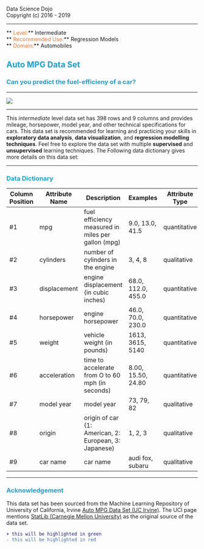 Data Science Dojo <br/>
Copyright (c) 2016 - 2019

---

** <span style="color:#E57932">Level:</span>** Intermediate <br/>
** <span style="color:#E57932">Recommended Use:</span>** Regression Models<br/>
** <span style="color:#E57932">Domain:</span>** Automobiles<br/> 

## <span style="color:#15A3D8">Auto MPG Data Set</span> 
### <span style="color:#15A3D8">Can you predict the fuel-efficieny of a car?</span> 


---
![](tim-mossholder-680992-unsplash.jpg)

---

This $intermediate$ level data set has 398 rows and 9 columns and provides mileage, horsepower, model year, and other technical specifications for cars. This data set is recommended for learning and practicing your skills in **exploratory data analysis**, **data visualization**, and **regression modelling techniques**. Feel free to explore the data set with multiple **supervised** and **unsupervised** learning techniques. The Following data dictionary gives more details on this data set: 

---

### <span style="color:#15A3D8">Data Dictionary</span> 

**Column Position**|**Attribute Name**|**Description**                                             |**Examples**               |**Attribute Type**   |**Nulls Ratio** 
|-------------------|------------------|------------------------------------------------------------|---------------------------|---------------------|----------------|
|     #1            |   mpg            |  fuel efficiency measured in miles per gallon (mpg)        | 9.0, 13.0, 41.5           | quantitative        | 0%             |
|     #2            |   cylinders      |  number of cylinders in the engine                         | 3, 4, 8                   | qualitative         | 0%             |    
|     #3            |   displacement   |  engine displacement (in cubic inches)                     | 68.0, 112.0, 455.0        | quantitative        | 0%             |  
|     #4            |   horsepower     |  engine horsepower                                         | 46.0, 70.0, 230.0         | quantitative        | 2%             |
|     #5            |   weight         |  vehicle weight (in pounds)                                | 1613, 3615, 5140          | quantitative        | 0%             |
|     #6            |   acceleration   |  time to accelerate from O to 60 mph (in seconds)          | 8.00, 15.50, 24.80        | quantitative        | 0%             |
|     #7            |   model year     |  model year                                                | 73, 79, 82                | qualitative         | 0%             |
|     #8            |   origin         |  origin of car (1: American, 2: European, 3: Japanese)     | 1, 2, 3                   | qualitative         | 0%             |
|     #9            |   car name       |  car name                                                  | audi fox, subaru          | qualitative         | 0%             |




---

### <span style="color:#15A3D8">Acknowledgement</span>


This data set has been sourced from the Machine Learning Repository of University of California, Irvine [Auto MPG Data Set (UC Irvine)](https://archive.ics.uci.edu/ml/datasets/auto+mpg). The UCI page mentions [StatLib (Carnegie Mellon University)](http://lib.stat.cmu.edu/datasets/) as the original source of the data set.   



```diff
+ this will be highlighted in green
- this will be highlighted in red
```

